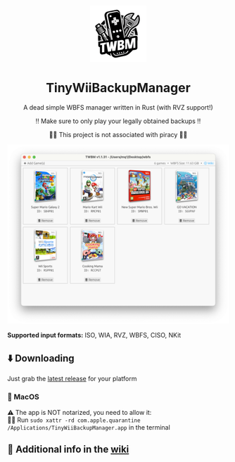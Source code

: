 <p align="center">
    <img alt="logo" width="128" src="assets/linux/256x256/tiny-wii-backup-manager.png">
    <h1 align="center">TinyWiiBackupManager</h1>
    <p align="center">A dead simple WBFS manager written in Rust (with RVZ support!)</p>
    <p align="center">‼️ Make sure to only play your legally obtained backups ‼️</p>
    <p align="center">🏴‍☠️ This project is not associated with piracy 🏴‍☠️</p>
    <img alt="screenshot" src="screenshot.png">
</p>

**Supported input formats:** ISO, WIA, RVZ, WBFS, CISO, NKit

## ⬇️ Downloading

Just grab the [latest release](https://github.com/mq1/TinyWiiBackupManager/releases/latest) for your platform

### 🍎 MacOS

⚠️ The app is NOT notarized, you need to allow it:\
🏃‍➡️ Run `sudo xattr -rd com.apple.quarantine /Applications/TinyWiiBackupManager.app` in the terminal

## 📄 Additional info in the [wiki](https://github.com/mq1/TinyWiiBackupManager/wiki)
